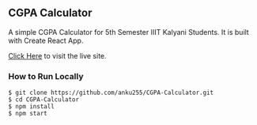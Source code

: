 ## CGPA Calculator

A simple CGPA Calculator for 5th Semester IIIT Kalyani Students. It is built with Create React App.

[Click Here](https://cgpa-calculator.netlify.com/) to visit the live site.

### How to Run Locally

```
$ git clone https://github.com/anku255/CGPA-Calculator.git
$ cd CGPA-Calculator
$ npm install
$ npm start
```
